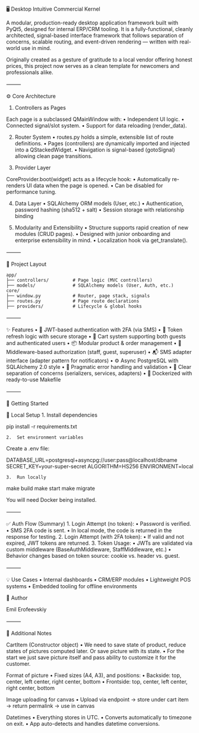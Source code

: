 🖥️ Desktop Intuitive Commercial Kernel

A modular, production-ready desktop application framework built with PyQt5, designed for internal ERP/CRM tooling. It is a fully-functional, cleanly architected, signal-based interface framework that follows separation of concerns, scalable routing, and event-driven rendering — written with real-world use in mind.

Originally created as a gesture of gratitude to a local vendor offering honest prices, this project now serves as a clean template for newcomers and professionals alike.

⸻

⚙️ Core Architecture

1. Controllers as Pages

Each page is a subclassed QMainWindow with:
	•	Independent UI logic.
	•	Connected signal/slot system.
	•	Support for data reloading (render_data).

2. Router System
	•	routes.py holds a simple, extensible list of route definitions.
	•	Pages (controllers) are dynamically imported and injected into a QStackedWidget.
	•	Navigation is signal-based (gotoSignal) allowing clean page transitions.

3. Provider Layer

CoreProvider.boot(widget) acts as a lifecycle hook:
	•	Automatically re-renders UI data when the page is opened.
	•	Can be disabled for performance tuning.

4. Data Layer
	•	SQLAlchemy ORM models (User, etc.)
	•	Authentication, password hashing (sha512 + salt)
	•	Session storage with relationship binding

5. Modularity and Extensibility
	•	Structure supports rapid creation of new modules (CRUD pages).
	•	Designed with junior onboarding and enterprise extensibility in mind.
	•	Localization hook via get_translate().

⸻

📁 Project Layout

```
app/
├── controllers/         # Page logic (MVC controllers)
├── models/              # SQLAlchemy models (User, Auth, etc.)
core/
├── window.py            # Router, page stack, signals
├── routes.py            # Page route declarations
├── providers/           # Lifecycle & global hooks
```

⸻

✨ Features
	•	🔐 JWT-based authentication with 2FA (via SMS)
	•	🧾 Token refresh logic with secure storage
	•	🛒 Cart system supporting both guests and authenticated users
	•	📦 Modular product & order management
	•	🧩 Middleware-based authorization (staff, guest, superuser)
	•	📬 SMS adapter interface (adapter pattern for notificators)
	•	⚙️ Async PostgreSQL with SQLAlchemy 2.0 style
	•	🔄 Pragmatic error handling and validation
	•	🧠 Clear separation of concerns (serializers, services, adapters)
	•	🐳 Dockerized with ready-to-use Makefile

⸻

🚀 Getting Started

🔧 Local Setup
	1.	Install dependencies

pip install -r requirements.txt

	2.	Set environment variables
Create a .env file:

DATABASE_URL=postgresql+asyncpg://user:pass@localhost/dbname
SECRET_KEY=your-super-secret
ALGORITHM=HS256
ENVIRONMENT=local

	3.	Run locally

make build
make start
make migrate

You will need Docker being installed.

⸻

✅ Auth Flow (Summary)
	1.	Login Attempt (no token):
	•	Password is verified.
	•	SMS 2FA code is sent.
	•	In local mode, the code is returned in the response for testing.
	2.	Login Attempt (with 2FA token):
	•	If valid and not expired, JWT tokens are returned.
	3.	Token Usage:
	•	JWTs are validated via custom middleware (BaseAuthMiddleware, StaffMiddleware, etc.)
	•	Behavior changes based on token source: cookie vs. header vs. guest.

⸻

💡 Use Cases
	•	Internal dashboards
	•	CRM/ERP modules
	•	Lightweight POS systems
	•	Embedded tooling for offline environments

🤝 Author

Emil Erofeevskiy

⸻

📝 Additional Notes

CartItem (Constructor object)
	•	We need to save state of product, reduce states of pictures computed later. Or save picture with its state.
	•	For the start we just save picture itself and pass ability to customize it for the customer.

Format of picture
	•	Fixed sizes (A4, A3), and positions:
	•	Backside: top, center, left center, right center, bottom
	•	Frontside: top, center, left center, right center, bottom

Image uploading for canvas
	•	Upload via endpoint → store under cart item → return permalink → use in canvas

Datetimes
	•	Everything stores in UTC.
	•	Converts automatically to timezone on exit.
	•	App auto-detects and handles datetime conversions.

